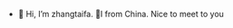 - 👋 Hi, I’m zhangtaifa.
  👋I from China.
   Nice to meet to you

<!---
ssh-java-frp-zhangtaifa/ssh-java-frp-zhangtaifa is a ✨ special ✨ repository because its `README.md` (this file) appears on your GitHub profile.
You can click the Preview link to take a look at your changes.
--->
